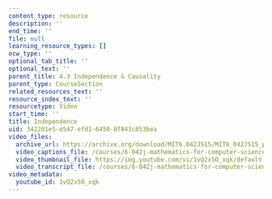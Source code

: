```yaml
---
content_type: resource
description: ''
end_time: ''
file: null
learning_resource_types: []
ocw_type: ''
optional_tab_title: ''
optional_text: ''
parent_title: 4.3 Independence & Causality
parent_type: CourseSection
related_resources_text: ''
resource_index_text: ''
resourcetype: Video
start_time: ''
title: Independence
uid: 342201e5-e547-efd1-6450-8f843c853bea
video_files:
  archive_url: https://archive.org/download/MIT6.042JS15/MIT6_042JS15_probindep_video_ipod.mp4
  video_captions_file: /courses/6-042j-mathematics-for-computer-science-spring-2015/f6fbc034c8815a93a3f7794c9349c989_1vQ2x5O_xqk.vtt
  video_thumbnail_file: https://img.youtube.com/vi/1vQ2x5O_xqk/default.jpg
  video_transcript_file: /courses/6-042j-mathematics-for-computer-science-spring-2015/875e96f5007fdd89dd10b224f3f9165b_1vQ2x5O_xqk.pdf
video_metadata:
  youtube_id: 1vQ2x5O_xqk
---
```

